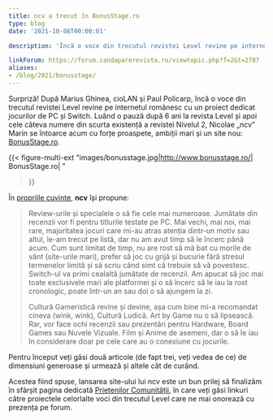 ```yaml
---
title: ncv a trecut în BonusStage.ro
type: blog
date: '2021-10-08T00:00:01'

description: 'Încă o voce din trecutul revistei Level revine pe internetul românesc cu un proiect dedicat jocurilor de PC și Switch. Nicolae „ncv” Marin revine cu forțe proaspete, ambiții mari și un site nou: BonusStage.ro. După cum ne spune chiar el: „Review-urile și specialele o să fie cele mai numeroase. Jumătate din recenzii vor fi pentru titlurile testate pe PC. Mai vechi, mai noi, mai rare, majoritatea jocuri care mi-au atras atenția dintr-un motiv sau altul. Switch-ul va primi cealaltă jumătate de recenzii.”'

linkForum: https://forum.candaparerevista.ro/viewtopic.php?f=2&t=2787
aliases:
- /blog/2021/bonusstage/
---
```

Surpriză! După Marius Ghinea, cioLAN și Paul Policarp, încă o voce din trecutul revistei Level revine pe internetul românesc cu un proiect dedicat jocurilor de PC și Switch. Luând o pauză după 6 ani la revista Level și apoi cele câteva numere din scurta existență a revistei Nivelul 2, Nicolae „ncv” Marin se întoarce acum cu forțe proaspete, ambiții mari și un site nou: [BonusStage.ro](http://www.bonusstage.ro/).

{{< figure-multi-ext
"images/bonusstage.jpg|http://www.bonusstage.ro/| BonusStage.ro| "
>}}

În [propriile cuvinte](https://www.bonusstage.ro/despre/), **ncv** își propune:

> Review-urile și specialele o să fie cele mai numeroase. Jumătate din recenzii vor fi pentru titlurile testate pe PC. Mai vechi, mai noi, mai rare, majoritatea jocuri care mi-au atras atenția dintr-un motiv sau altul, le-am trecut pe listă, dar nu am avut timp să le încerc până acum. Cum sunt limitat de timp, nu are rost să mă bat cu morile de vânt (site-urile mari), prefer să joc cu grijă și bucurie fără stresul termenelor limită și să scriu când simt că trebuie să vă povestesc. Switch-ul va primi cealaltă jumătate de recenzii. Am apucat să joc mai toate exclusivele mari ale platformei și o să încerc să le iau la rost cronologic, poate într-un an sau doi o să ajungem la zi.
> 
> Cultură Gameristică revine și devine, așa cum bine mi-a recomandat cineva (wink, wink), Cultură Ludică. Art by Game nu o să lipsească. Rar, vor face ochi recenzii sau prezentări pentru Hardware, Board Games sau Nuvele Vizuale. Film și Anime de asemeni, dar o să le iau în considerare doar pe cele care au o conexiune cu jocurile.

Pentru început veți găsi două articole (de fapt trei, veți vedea de ce) de dimensiuni generoase și urmează și altele cât de curând.

Acestea fiind spuse, lansarea site-ului lui ncv este un bun prilej să finalizăm în sfârșit pagina dedicată [Prietenilor Comunității](/prieteni), în care veți găsi linkuri către proiectele celorlalte voci din trecutul Level care ne mai onorează cu prezența pe forum.